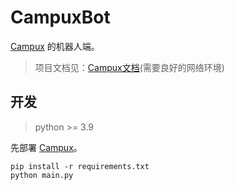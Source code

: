 # CampuxBot

[Campux](https://github.com/RockChinQ/Campux) 的机器人端。

> 项目文档见：[Campux文档](https://campux.idoknow.top)(需要良好的网络环境)

## 开发

> python >= 3.9

先部署 [Campux](https://github.com/RockChinQ/Campux)。 

```shell
pip install -r requirements.txt
python main.py
```
